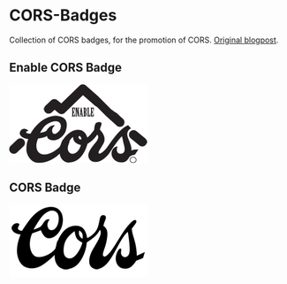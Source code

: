 # CORS-Badges
Collection of CORS badges, for the promotion of CORS. [Original blogpost](https://web.archive.org/web/20140314152828/http://bowdenweb.com:80/wp/2011/05/how-to-enable-cors-in-wordpress.html).  

## Enable CORS Badge  
![Enable CORS](https://raw.githubusercontent.com/jalbertbowden/CORS-Badges/master/cors-mountain-02.png "CORS (Cross-Origin Resource Sharing)")  

## CORS Badge  
![CORS (Cross-Origin Resource Sharing)](https://raw.githubusercontent.com/jalbertbowden/CORS-Badges/master/cors-03.png "CORS (Cross-Origin Resource Sharing)")
